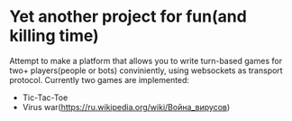 Yet another project for fun(and killing time)
============
Attempt to make a platform that allows you to write turn-based games for two+ players(people or bots) conviniently, using websockets as transport protocol.
Currently two games are implemented:
* Tic-Tac-Toe
* Virus war(https://ru.wikipedia.org/wiki/Война_вирусов)